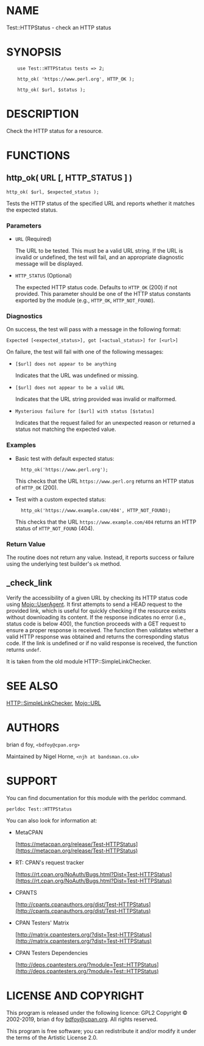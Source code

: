 # NAME

Test::HTTPStatus - check an HTTP status

# SYNOPSIS

        use Test::HTTPStatus tests => 2;

        http_ok( 'https://www.perl.org', HTTP_OK );

        http_ok( $url, $status );

# DESCRIPTION

Check the HTTP status for a resource.

# FUNCTIONS

## http\_ok( URL \[, HTTP\_STATUS \] )

    http_ok( $url, $expected_status );

Tests the HTTP status of the specified URL and reports whether it matches the expected status.

### Parameters

- `URL` (Required)

    The URL to be tested.
    This must be a valid URL string.
    If the URL is invalid or undefined, the test will fail, and an appropriate diagnostic message will be displayed.

- `HTTP_STATUS` (Optional)

    The expected HTTP status code.
    Defaults to `HTTP_OK` (200) if not provided.
    This parameter should be one of the HTTP status constants exported by the module (e.g., `HTTP_OK`, `HTTP_NOT_FOUND`).

### Diagnostics

On success, the test will pass with a message in the following format:

    Expected [<expected_status>], got [<actual_status>] for [<url>]

On failure, the test will fail with one of the following messages:

- `[$url] does not appear to be anything`

    Indicates that the URL was undefined or missing.

- `[$url] does not appear to be a valid URL`

    Indicates that the URL string provided was invalid or malformed.

- `Mysterious failure for [$url] with status [$status]`

    Indicates that the request failed for an unexpected reason or returned a status not matching the expected value.

### Examples

- Basic test with default expected status:

        http_ok('https://www.perl.org');

    This checks that the URL `https://www.perl.org` returns an HTTP status of `HTTP_OK` (200).

- Test with a custom expected status:

        http_ok('https://www.example.com/404', HTTP_NOT_FOUND);

    This checks that the URL `https://www.example.com/404` returns an HTTP status of `HTTP_NOT_FOUND` (404).

### Return Value

The routine does not return any value.
Instead, it reports success or failure using the underlying test builder's `ok` method.

## \_check\_link

Verify the accessibility of a given URL by checking its HTTP status code using [Mojo::UserAgent](https://metacpan.org/pod/Mojo%3A%3AUserAgent).
It first attempts to send a HEAD request to the provided link,
which is useful for quickly checking if the resource exists without downloading its content.
If the response indicates no error (i.e., status code is below 400),
the function proceeds with a GET request to ensure a proper response is received.
The function then validates whether a valid HTTP response was obtained and returns the corresponding status code.
If the link is undefined or if no valid response is received, the function returns `undef`.

It is taken from the old module HTTP::SimpleLinkChecker.

# SEE ALSO

[HTTP::SimpleLinkChecker](https://metacpan.org/pod/HTTP%3A%3ASimpleLinkChecker), [Mojo::URL](https://metacpan.org/pod/Mojo%3A%3AURL)

# AUTHORS

brian d foy, `<bdfoy@cpan.org>`

Maintained by Nigel Horne, `<njh at bandsman.co.uk>`

# SUPPORT

You can find documentation for this module with the perldoc command.

    perldoc Test::HTTPStatus

You can also look for information at:

- MetaCPAN

    [https://metacpan.org/release/Test-HTTPStatus](https://metacpan.org/release/Test-HTTPStatus)

- RT: CPAN's request tracker

    [https://rt.cpan.org/NoAuth/Bugs.html?Dist=Test-HTTPStatus](https://rt.cpan.org/NoAuth/Bugs.html?Dist=Test-HTTPStatus)

- CPANTS

    [http://cpants.cpanauthors.org/dist/Test-HTTPStatus](http://cpants.cpanauthors.org/dist/Test-HTTPStatus)

- CPAN Testers' Matrix

    [http://matrix.cpantesters.org/?dist=Test-HTTPStatus](http://matrix.cpantesters.org/?dist=Test-HTTPStatus)

- CPAN Testers Dependencies

    [http://deps.cpantesters.org/?module=Test::HTTPStatus](http://deps.cpantesters.org/?module=Test::HTTPStatus)

# LICENSE AND COPYRIGHT

This program is released under the following licence: GPL2
Copyright © 2002-2019, brian d foy <bdfoy@cpan.org>. All rights reserved.

This program is free software; you can redistribute it and/or modify
it under the terms of the Artistic License 2.0.
